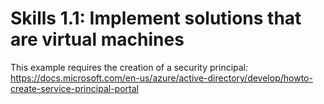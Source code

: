 # Skills 1.1: Implement solutions that are virtual machines

This example requires the creation of a security principal: https://docs.microsoft.com/en-us/azure/active-directory/develop/howto-create-service-principal-portal
